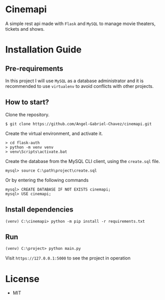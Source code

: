 # Cinemapi
A simple rest api made with `Flask` and `MySQL` to manage movie theaters, tickets and shows.

# Installation Guide
## Pre-requirements
In this project I will use `MySQL` as a database administrator and it is recommended to use `virtualenv` to avoid conflicts with other projects.

## How to start?
Clone the repository.
```
$ git clone https://github.com/Angel-Gabriel-Chavez/cinemapi.git
```
Create the virtual environment, and activate it.
```
> cd flask-auth
> python -m venv venv
> venv\Scripts\activate.bat
```
Create the database from the MySQL CLI client, using the `create.sql` file.
```
mysql> source C:\path\project\create.sql
```
Or by entering the following commands
```
mysql> CREATE DATABASE IF NOT EXISTS cinemapi;
mysql> USE cinemapi;
```

## Install dependencies
```
(venv) C:\cinemapi> python -m pip install -r requirements.txt
```

## Run 
```
(venv) C:\project> python main.py
```
Visit `https://127.0.0.1:5000` to see the project in operation
# License
- MIT